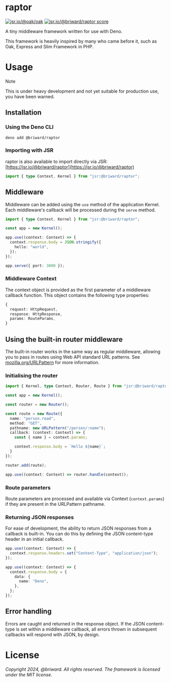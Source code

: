 # raptor

[![jsr.io/@oak/oak](https://jsr.io/badges/@briward/raptor)](https://jsr.io/@briward/raptor)
[![jsr.io/@briward/raptor score](https://jsr.io/badges/@briward/raptor/score)](https://jsr.io/@briward/raptor)

A tiny middleware framework written for use with Deno.

This framework is heavily inspired by many who came before it, such as Oak,
Express and Slim Framework in PHP.

# Usage

> [!NOTE]
> This is under heavy development and not yet suitable for production use, you
> have been warned.

## Installation

### Using the Deno CLI

```
deno add @briward/raptor
```

### Importing with JSR

raptor is also available to import directly via JSR:
[https://jsr.io/@briward/raptor](https://jsr.io/@briward/raptor)

```ts
import { type Context, Kernel } from "jsr:@briward/raptor";
```

## Middleware

Middleware can be added using the `use` method of the application Kernel. Each
middleware's callback will be processed during the `serve` method.

```ts
import { type Context, Kernel } from "jsr:@briward/raptor";

const app = new Kernel();

app.use((context: Context) => {
  context.response.body = JSON.stringify({
    hello: "world",
  });
});

app.serve({ port: 3000 });
```

### Middleware Context

The context object is provided as the first parameter of a middleware callback
function. This object contains the following type properties:

```ts
{
  request: HttpRequest,
  response: HttpResponse,
  params: RouteParams,
}
```

## Using the built-in router middleware

The built-in router works in the same way as regular middleware, allowing you to
pass in routes using Web API standard URL patterns. See
[mozilla.org/URLPattern](https://developer.mozilla.org/en-US/docs/Web/API/URLPattern)
for more information.

### Initialising the router

```ts
import { Kernel, type Context, Router, Route } from "jsr:@briward/raptor";

const app = new Kernel();

const router = new Router();

const route = new Route({
  name: "person.read",
  method: "GET",
  pathname: new URLPattern("/person/:name");
  callback: (context: Context) => {
    const { name } = context.params;

    context.response.body = `Hello ${name}`;
  }
});

router.add(route);

app.use((context: Context) => router.handle(context));
```

### Route parameters

Route parameters are processed and available via Context (`context.params`) if
they are present in the URLPattern pathname.

### Returning JSON responses

For ease of development, the ability to return JSON responses from a callback is
built-in. You can do this by defining the JSON content-type header in an initial
callback.

```ts
app.use((context: Context) => {
  context.response.headers.set("Content-Type", "application/json");
});

app.use((context: Context) => {
  context.response.body = {
    data: {
      name: "Deno",
    },
  };
});
```

## Error handling

Errors are caught and returned in the response object. If the JSON content-type
is set within a middleware callback, all errors thrown in subsequent callbacks
will respond with JSON, by design.

# License

_Copyright 2024, @briward. All rights reserved. The framework is licensed under
the MIT license._

